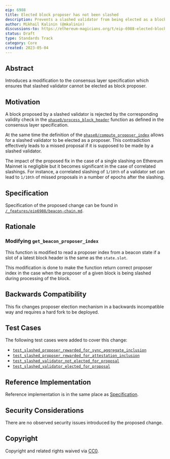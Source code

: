 ```yaml
---
eip: 6988
title: Elected block proposer has not been slashed
description: Prevents a slashed validator from being elected as a block proposer
author: Mikhail Kalinin (@mkalinin)
discussions-to: https://ethereum-magicians.org/t/eip-6988-elected-block-proposer-has-not-been-slashed/14349
status: Draft
type: Standards Track
category: Core
created: 2023-05-04
---
```


## Abstract

Introduces a modification to the consensus layer specification which ensures that slashed validator cannot be elected as block proposer.

## Motivation

A block proposed by a slashed validator is rejected by the corresponding validity check in the [`phase0/process_block_header`](https://github.com/ethereum/consensus-specs/blob/3115d1140b23dd4c9c23fbd9e2428186cf816bde/specs/phase0/beacon-chain.md#block-header) function as defined in the consensus layer specification.

At the same time the definition of the [`phase0/compute_proposer_index`](https://github.com/ethereum/consensus-specs/blob/3115d1140b23dd4c9c23fbd9e2428186cf816bde/specs/phase0/beacon-chain.md#compute_proposer_index) allows for a slashed validator to be elected as a proposer. This contradiction effectively leads to a missed proposal if it is supposed to be made by a slashed validator.

The impact of the proposed fix in the case of a single slashing on Ethereum Mainnet is negligible but it becomes significant in the case of correlated slashings. For instance, a correlated slashing of `1/10th` of a validator set can lead to `1/10th` of missed proposals in a number of epochs after the slashing.

## Specification

Specification of the proposed change can be found in [`/_features/eip6988/beacon-chain.md`](https://github.com/ethereum/consensus-specs/blob/0ad3972725e7c22e8edf3bab2dd7730acbe3c272/specs/_features/eip6988/beacon-chain.md).

## Rationale

### Modifying `get_beacon_proposer_index`

This function is modified to read a proposer index from a beacon state if a slot of a latest block header is the same as the `state.slot`.

This modification is done to make the function return correct proposer index in the case when the proposer of a given block is being slashed during processing of the block.

## Backwards Compatibility

This fix changes proposer election mechanism in a backwards incompatible way and requires a hard fork to be deployed.

## Test Cases

The following test cases were added to cover this change:

* [`test_slashed_proposer_rewarded_for_sync_aggregate_inclusion`](https://github.com/ethereum/consensus-specs/blob/0ad3972725e7c22e8edf3bab2dd7730acbe3c272/tests/core/pyspec/eth2spec/test/altair/block_processing/sync_aggregate/test_process_sync_aggregate.py#L712)
* [`test_slashed_proposer_rewarded_for_attestation_inclusion`](https://github.com/ethereum/consensus-specs/blob/0ad3972725e7c22e8edf3bab2dd7730acbe3c272/tests/core/pyspec/eth2spec/test/altair/block_processing/test_process_attestation.py#L17)
* [`test_slashed_validator_not_elected_for_proposal`](https://github.com/ethereum/consensus-specs/blob/0ad3972725e7c22e8edf3bab2dd7730acbe3c272/tests/core/pyspec/eth2spec/test/eip6988/unittests/validator/test_validator.py#L9)
* [`test_slashed_validator_elected_for_proposal`](https://github.com/ethereum/consensus-specs/blob/0ad3972725e7c22e8edf3bab2dd7730acbe3c272/tests/core/pyspec/eth2spec/test/phase0/unittests/validator/test_validator_unittest.py#L520)

## Reference Implementation

Reference implementation is in the same place as [Specification](#specification).

## Security Considerations

There are no observed security issues introduced by the proposed change.

## Copyright

Copyright and related rights waived via [CC0](../LICENSE.md).
